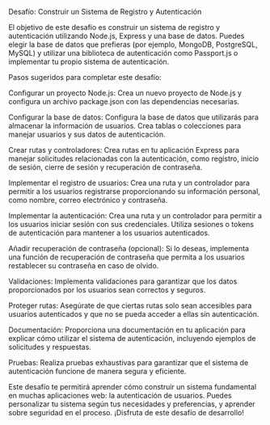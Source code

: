 Desafío: Construir un Sistema de Registro y Autenticación

El objetivo de este desafío es construir un sistema de registro y autenticación utilizando Node.js, Express y una base de datos. Puedes elegir la base de datos que prefieras (por ejemplo, MongoDB, PostgreSQL, MySQL) y utilizar una biblioteca de autenticación como Passport.js o implementar tu propio sistema de autenticación.

Pasos sugeridos para completar este desafío:

Configurar un proyecto Node.js: Crea un nuevo proyecto de Node.js y configura un archivo package.json con las dependencias necesarias.

Configurar la base de datos: Configura la base de datos que utilizarás para almacenar la información de usuarios. Crea tablas o colecciones para manejar usuarios y sus datos de autenticación.

Crear rutas y controladores: Crea rutas en tu aplicación Express para manejar solicitudes relacionadas con la autenticación, como registro, inicio de sesión, cierre de sesión y recuperación de contraseña.

Implementar el registro de usuarios: Crea una ruta y un controlador para permitir a los usuarios registrarse proporcionando su información personal, como nombre, correo electrónico y contraseña.

Implementar la autenticación: Crea una ruta y un controlador para permitir a los usuarios iniciar sesión con sus credenciales. Utiliza sesiones o tokens de autenticación para mantener a los usuarios autenticados.

Añadir recuperación de contraseña (opcional): Si lo deseas, implementa una función de recuperación de contraseña que permita a los usuarios restablecer su contraseña en caso de olvido.

Validaciones: Implementa validaciones para garantizar que los datos proporcionados por los usuarios sean correctos y seguros.

Proteger rutas: Asegúrate de que ciertas rutas solo sean accesibles para usuarios autenticados y que no se pueda acceder a ellas sin autenticación.

Documentación: Proporciona una documentación en tu aplicación para explicar cómo utilizar el sistema de autenticación, incluyendo ejemplos de solicitudes y respuestas.

Pruebas: Realiza pruebas exhaustivas para garantizar que el sistema de autenticación funcione de manera segura y eficiente.

Este desafío te permitirá aprender cómo construir un sistema fundamental en muchas aplicaciones web: la autenticación de usuarios. Puedes personalizar tu sistema según tus necesidades y preferencias, y aprender sobre seguridad en el proceso. ¡Disfruta de este desafío de desarrollo!
